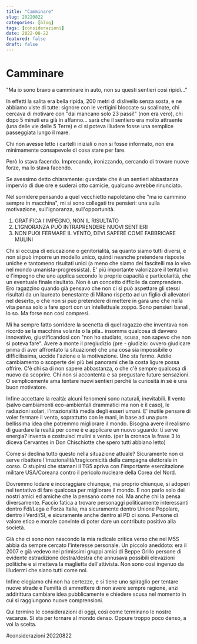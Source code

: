 ```yaml
---
title: "Camminare"
slug: 20220822
categories: [blog]
tags: [considerazioni]
date: 2022-08-22
featured: false
draft: false
---
```

# Camminare

"Ma io sono bravo a camminare in auto, non su questi sentieri così ripidi..."

In effetti la salita era bella ripida, 200 metri di dislivello senza sosta, e ne abbiamo viste di tutte: signore con le vertigini bloccate su scalinate, chi cercava di motivare con "dai mancano solo 23 passi!" (non era vero), chi dopo 5 minuti era già in affanno... sarà che il sentiero era molto attraente (una delle vie delle 5 Terre) e ci si poteva illudere fosse una semplice passeggiata lungo il mare.

Chi non avesse letto i cartelli iniziali o non si fosse informato, non era minimamente consapevole di cosa stare per fare.

Però lo stava facendo. Imprecando, ironizzando, cercando di trovare nuove forze, ma lo stava facendo.

Se avessimo detto chiaramente: guardate che è un sentieri abbastanza impervio di due ore e suderai otto camicie, qualcuno avrebbe rinunciato.

Nel sorridere pensando a quel vecchietto napoletano che "ma io cammino sempre in macchina", mi si sono collegati tre pensieri: una sulla motivazione, sull'ignoranza, sull'opportunità.

1. GRATIFICA l'IMPEGNO, NON IL RISULTATO
2. L'IGNORANZA PUÒ INTRAPRENDERE NUOVI SENTIERI
3. NON PUOI FERMARE IL VENTO, DEVI SAPERE COME FABBRICARE MULINI

Chi si occupa di educazione o genitorialità, sa quanto siamo tutti diversi, e non si può imporre un modello unico, quindi neanche pretendere risposte uniche e tantomeno risultati unici (a meno che siamo dei fascitelli ma io vivo nel mondo umanista-progressista).
E' più importante valorizzare il tentativo e l'impegno che uno applica secondo le proprie capacità e particolarità, che un eventuale finale risultato.
Non è un concetto difficile da comprendere. Ero ragazzino quando già pensavo che non ci si può aspettare gli stessi risultati da un laureato benestante di Milano rispetto ad un figlio di allevatori nel deserto, o che non si può pretendere di mettere in gara uno che nella vita pensa solo a fare sport con un intellettuale zoppo. Sono pensieri banali, lo so. Ma forse non così compresi.

Mi ha sempre fatto sorridere la scenetta di quel ragazzo che inventava non ricordo se la macchina volante o la pila.. insomma qualcosa di davvero innovativo, giustificandosi con "non ho studiato, scusa, non sapevo che non si poteva fare".
Avere a monte il pregiudizio (pre - giudizio: ovvero giudicare prima di aver affrontato la situazione) che una cosa sia impossibile o difficilissima, uccide l'azione e la motivazione. Uno sta fermo. Addio cambiamento o scoperte dei più bei panorami che la costa ligure possa offrire.
C'è chi sa di non sapere abbastanza, o che c'è sempre qualcosa di nuovo da scoprire. Chi non si accontenta e sa pregustare future sensazioni. O semplicemente ama tentare nuovi sentieri perché la curiosità in sé è una buon motivatore.

Infine accettare la realtà: alcuni fenomeni sono naturali, inevitabili.
Il vento (salvo cambiamenti eco-ambientali drammatici ma non è il caso), le radiazioni solari, l'irrazionalità media degli esseri umani.
E' inutile pensare di voler fermare il vento, soprattutto con le mani, in base ad una pure bellissima idea che potremmo migliorare il mondo. 
Bisogna avere il realismo di guardare la realtà per come è e applicare un nuovo sguardo: ti serve energia? inventa e costruisci mulini a vento.
(per la cronaca la frase 3 lo diceva Cervantes in Don Chischiotte che spero tutti abbiano letto)

Come si declina tutto questo nella situazione attuale?
Sicuramente non ci serve ribattere l'irrazionalità/tragicomicità della campagna elettorale in corso.
O stupirsi che stamani il TG5 apriva con l'importante esercitazione militare USA/Coreana contro il pericolo nucleare della Corea del Nord.

Dovremmo lodare e incoraggiare chiunque, ma proprio chiunque, si adoperi nel tentativo di fare qualcosa per migliorare il mondo. E non parlo solo dei nostri amici ed amiche che la pensano come noi. Ma anche chi la pensa diversamente.
Faccio fatica a trovare personaggi politicamente interessanti dentro FdI/Lega e Forza Italia, ma sicuramente dentro Unione Popolare, dentro i Verdi/SI, e sicuramente anche dentro al PD ci sono. Persone di valore etico e morale convinte di poter dare un contributo positivo alla società.

Già che ci sono non nascondo la mia radicale critica verso che nel M5S abbia da sempre cercato l'interesse personale. Un piccolo aneddoto: era il 2007 e già vedevo nei primissimi gruppi amici di Beppe Grillo persone di evidente estradizione destra/destra che annusava possibili elevazioni politiche e si metteva la maglietta dell'attivista. Non sono così ingenuo da illudermi che siano tutti come noi.

Infine elogiamo chi non ha certezze, e si tiene uno spiraglio per tentare nuove strade e l'umiltà di ammettere di non avere sempre ragione, anzi addirittura cambiare idea pubblicamente e chiedere scusa nel momento in cui si raggiungono nuove comprensioni.

Qui termino le considerazioni di oggi, così come terminano le nostre vacanze. Si sta per tornare al mondo denso. Oppure troppo poco denso, a voi la scelta.

#considerazioni 20220822